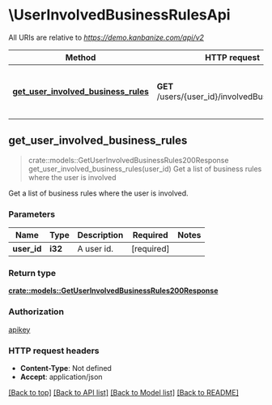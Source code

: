# \UserInvolvedBusinessRulesApi

All URIs are relative to *https://demo.kanbanize.com/api/v2*

Method | HTTP request | Description
------------- | ------------- | -------------
[**get_user_involved_business_rules**](UserInvolvedBusinessRulesApi.md#get_user_involved_business_rules) | **GET** /users/{user_id}/involvedBusinessRules | Get a list of business rules where the user is involved



## get_user_involved_business_rules

> crate::models::GetUserInvolvedBusinessRules200Response get_user_involved_business_rules(user_id)
Get a list of business rules where the user is involved

Get a list of business rules where the user is involved.

### Parameters


Name | Type | Description  | Required | Notes
------------- | ------------- | ------------- | ------------- | -------------
**user_id** | **i32** | A user id. | [required] |

### Return type

[**crate::models::GetUserInvolvedBusinessRules200Response**](getUserInvolvedBusinessRules_200_response.md)

### Authorization

[apikey](../README.md#apikey)

### HTTP request headers

- **Content-Type**: Not defined
- **Accept**: application/json

[[Back to top]](#) [[Back to API list]](../README.md#documentation-for-api-endpoints) [[Back to Model list]](../README.md#documentation-for-models) [[Back to README]](../README.md)

